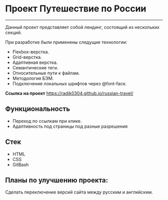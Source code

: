 # Проект Путешествие по России
----------
Данный проект представляет собой лендинг, состоящий из нескольких секций.

При разработке были применены следущие технологии: 
* Flexbox-верстка.
* Grid-верстка.
* Адаптивная верстка.
* Семантические теги.
* Относительные пути к файлам.
* Методология БЭМ.
* Подключение локальных шрифтов через @font-face.

**Ссылка на проект** https://radik0304.github.io/russian-travel/

## Функциональность
* Переход по ссылкам при клике.
* Адаптивность под страницы под разные разрешения

## Стек
* HTML
* CSS
* GitBash

## Планы по улучшению проекта:  
Сделать переключение версий сайта между русским и английским.

